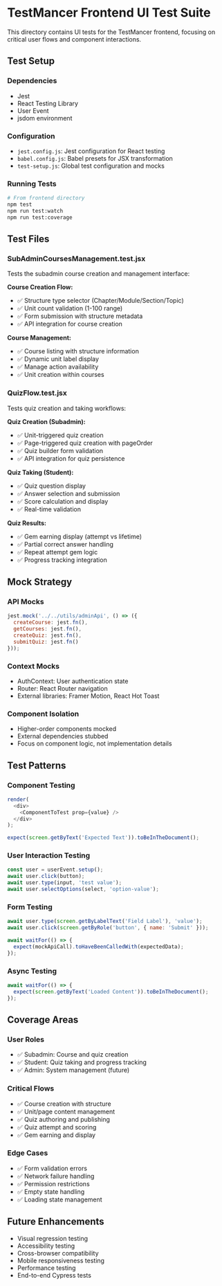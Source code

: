 # TestMancer Frontend UI Test Suite

This directory contains UI tests for the TestMancer frontend, focusing on critical user flows and component interactions.

## Test Setup

### Dependencies
- Jest
- React Testing Library
- User Event
- jsdom environment

### Configuration
- `jest.config.js`: Jest configuration for React testing
- `babel.config.js`: Babel presets for JSX transformation
- `test-setup.js`: Global test configuration and mocks

### Running Tests

```bash
# From frontend directory
npm test
npm run test:watch
npm run test:coverage
```

## Test Files

### SubAdminCoursesManagement.test.jsx
Tests the subadmin course creation and management interface:

**Course Creation Flow:**
- ✅ Structure type selector (Chapter/Module/Section/Topic)
- ✅ Unit count validation (1-100 range)
- ✅ Form submission with structure metadata
- ✅ API integration for course creation

**Course Management:**
- ✅ Course listing with structure information
- ✅ Dynamic unit label display
- ✅ Manage action availability
- ✅ Unit creation within courses

### QuizFlow.test.jsx
Tests quiz creation and taking workflows:

**Quiz Creation (Subadmin):**
- ✅ Unit-triggered quiz creation
- ✅ Page-triggered quiz creation with pageOrder
- ✅ Quiz builder form validation
- ✅ API integration for quiz persistence

**Quiz Taking (Student):**
- ✅ Quiz question display
- ✅ Answer selection and submission
- ✅ Score calculation and display
- ✅ Real-time validation

**Quiz Results:**
- ✅ Gem earning display (attempt vs lifetime)
- ✅ Partial correct answer handling
- ✅ Repeat attempt gem logic
- ✅ Progress tracking integration

## Mock Strategy

### API Mocks
```javascript
jest.mock('../../utils/adminApi', () => ({
  createCourse: jest.fn(),
  getCourses: jest.fn(),
  createQuiz: jest.fn(),
  submitQuiz: jest.fn()
}));
```

### Context Mocks
- AuthContext: User authentication state
- Router: React Router navigation
- External libraries: Framer Motion, React Hot Toast

### Component Isolation
- Higher-order components mocked
- External dependencies stubbed
- Focus on component logic, not implementation details

## Test Patterns

### Component Testing
```javascript
render(
  <div>
    <ComponentToTest prop={value} />
  </div>
);

expect(screen.getByText('Expected Text')).toBeInTheDocument();
```

### User Interaction Testing
```javascript
const user = userEvent.setup();
await user.click(button);
await user.type(input, 'test value');
await user.selectOptions(select, 'option-value');
```

### Form Testing
```javascript
await user.type(screen.getByLabelText('Field Label'), 'value');
await user.click(screen.getByRole('button', { name: 'Submit' }));

await waitFor(() => {
  expect(mockApiCall).toHaveBeenCalledWith(expectedData);
});
```

### Async Testing
```javascript
await waitFor(() => {
  expect(screen.getByText('Loaded Content')).toBeInTheDocument();
});
```

## Coverage Areas

### User Roles
- ✅ Subadmin: Course and quiz creation
- ✅ Student: Quiz taking and progress tracking
- ✅ Admin: System management (future)

### Critical Flows
- ✅ Course creation with structure
- ✅ Unit/page content management
- ✅ Quiz authoring and publishing
- ✅ Quiz attempt and scoring
- ✅ Gem earning and display

### Edge Cases
- ✅ Form validation errors
- ✅ Network failure handling
- ✅ Permission restrictions
- ✅ Empty state handling
- ✅ Loading state management

## Future Enhancements

- Visual regression testing
- Accessibility testing
- Cross-browser compatibility
- Mobile responsiveness testing
- Performance testing
- End-to-end Cypress tests
